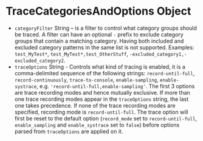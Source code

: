 # TraceCategoriesAndOptions Object

* `categoryFilter` String – is a filter to control what category groups
  should be traced. A filter can have an optional `-` prefix to exclude
  category groups that contain a matching category. Having both included
  and excluded category patterns in the same list is not supported. Examples:
  `test_MyTest*`, `test_MyTest*,test_OtherStuff`, `-excluded_category1,-excluded_category2`.
* `traceOptions` String - Controls what kind of tracing is enabled,
  it is a comma-delimited sequence of the following strings:
  `record-until-full`, `record-continuously`, `trace-to-console`, `enable-sampling`, `enable-systrace`,
  e.g. `'record-until-full,enable-sampling'`.
  The first 3 options are trace recording modes and hence mutually exclusive.
  If more than one trace recording modes appear in the `traceOptions` string,
  the last one takes precedence. If none of the trace recording modes are
  specified, recording mode is `record-until-full`.
  The trace option will first be reset to the default option (`record_mode` set
  to `record-until-full`, `enable_sampling` and `enable_systrace`
  set to `false`) before options parsed from `traceOptions` are applied on it.
